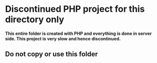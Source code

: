 <h1>Discontinued PHP project for this directory only</h1>
<h4>This entire folder is created with PHP and everything is done in server side. This project is very slow and hence discontinued.</h4>
<h2 style="{color:red}">Do not copy or use this folder</h2>
